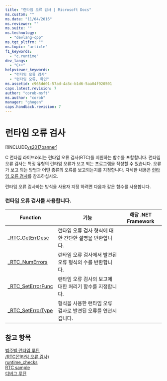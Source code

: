 ```yaml
---
title: "런타임 오류 검사 | Microsoft Docs"
ms.custom: ""
ms.date: "11/04/2016"
ms.reviewer: ""
ms.suite: ""
ms.technology: 
  - "devlang-cpp"
ms.tgt_pltfrm: ""
ms.topic: "article"
f1_keywords: 
  - "c.runtime"
dev_langs: 
  - "C++"
helpviewer_keywords: 
  - "런타임 오류 검사"
  - "런타임 오류, 확인"
ms.assetid: c965dd01-57ad-4a3c-b1d6-5aa04f920501
caps.latest.revision: 7
author: "corob-msft"
ms.author: "corob"
manager: "ghogen"
caps.handback.revision: 7
---
```

# 런타임 오류 검사
[!INCLUDE[vs2017banner](../assembler/inline/includes/vs2017banner.md)]

C 런타임 라이브러리는 런타임 오류 검사\(RTC\)를 지원하는 함수를 포함합니다.  런타임 오류 검사는 특정 유형의 런타임 오류가 보고 되는 프로그램을 작성할 수 있습니다.  오류가 보고 되는 방법과 어떤 종류의 오류를 보고되는지를 지정합니다.  자세한 내용은 [런타임 오류 검사](../Topic/How%20to:%20Use%20Native%20Run-Time%20Checks.md)를 참조하십시오.  
  
 런타임 오류 검사하는 방식을 사용자 지정 하려면 다음과 같은 함수를 사용합니다.  
  
### 런타임 오류 검사를 사용합니다.  
  
|Function|기능|해당 .NET Framework|  
|--------------|--------|-----------------------|  
|[\_RTC\_GetErrDesc](../c-runtime-library/reference/rtc-geterrdesc.md)|런타임 오류 검사 형식에 대한 간단한 설명을 반환합니다.||  
|[\_RTC\_NumErrors](../c-runtime-library/reference/rtc-numerrors.md)|런타임 오류 검사에서 발견된 오류 형식의 수를 반환합니다.||  
|[\_RTC\_SetErrorFunc](../c-runtime-library/reference/rtc-seterrorfunc.md)|런타임 오류 검사의 보고에 대한 처리기 함수를 지정합니다.||  
|[\_RTC\_SetErrorType](../c-runtime-library/reference/rtc-seterrortype.md)|형식을 사용한 런타임 오류 검사로 발견된 오류를 연관시킵니다.||  
  
## 참고 항목  
 [범주별 런타임 루틴](../c-runtime-library/run-time-routines-by-category.md)   
 [\/RTC\(런타임 오류 검사\)](../build/reference/rtc-run-time-error-checks.md)   
 [runtime\_checks](../preprocessor/runtime-checks.md)   
 [RTC sample](http://msdn.microsoft.com/ko-kr/b3415b09-f6fd-43dc-8c02-9a910bc2574e)   
 [디버그 루틴](../c-runtime-library/debug-routines.md)